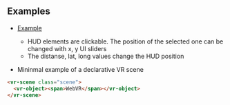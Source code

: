 ## Examples

- [Example](http://vr-components.github.io/vr-scene/examples/hud.html)

  - HUD elements are clickable. The position of the selected one can be changed with x, y UI sliders
  - The distanse, lat, long values change the HUD position

- Mininmal example of a declarative VR scene

```html
<vr-scene class="scene">
  <vr-object><span>WebVR</span></vr-object>
</vr-scene>
```
